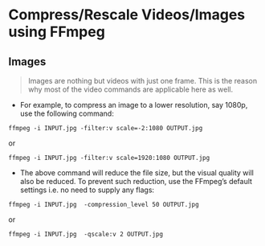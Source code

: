 # Compress/Rescale Videos/Images using FFmpeg

## Images

> Images are nothing but videos with just one frame. This is the reason why most of the video commands are applicable here as well.

* For example, to compress an image to a lower resolution, say 1080p, use the following command:

```
ffmpeg -i INPUT.jpg -filter:v scale=-2:1080 OUTPUT.jpg     
```

or 

```
ffmpeg -i INPUT.jpg -filter:v scale=1920:1080 OUTPUT.jpg   
```

* The above command will reduce the file size, but the visual quality will also be reduced. To prevent such reduction, use the FFmpeg’s default settings i.e. no need to supply any flags:

```
ffmpeg -i INPUT.jpg  -compression_level 50 OUTPUT.jpg 
```

or

```
ffmpeg -i INPUT.jpg  -qscale:v 2 OUTPUT.jpg 
```
